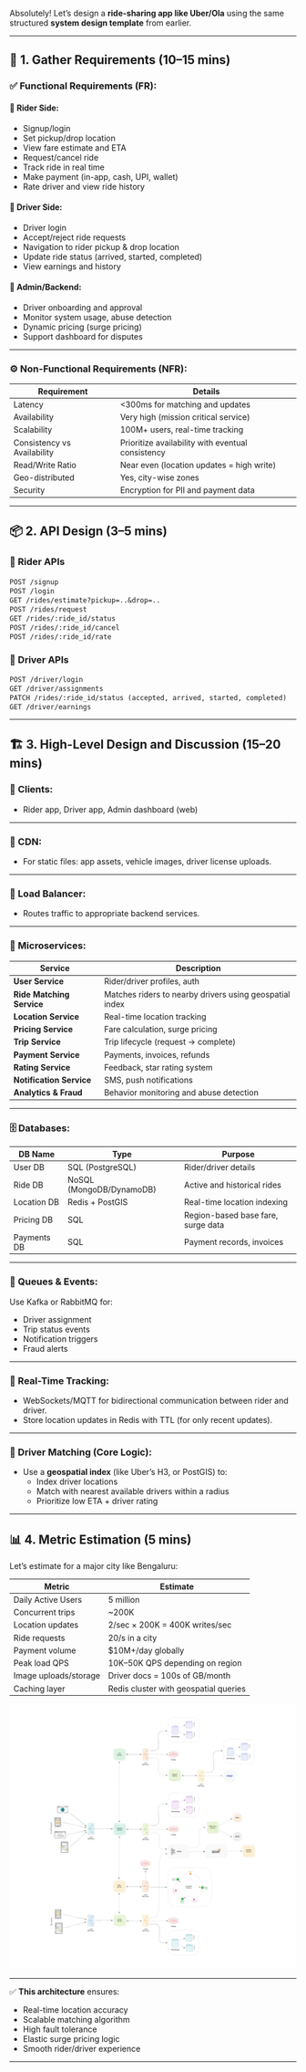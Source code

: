 Absolutely! Let’s design a **ride-sharing app like Uber/Ola** using the same structured **system design template** from earlier.

---

## 🧩 1. Gather Requirements (10–15 mins)

### ✅ Functional Requirements (FR):

#### 👤 Rider Side:
- Signup/login
- Set pickup/drop location
- View fare estimate and ETA
- Request/cancel ride
- Track ride in real time
- Make payment (in-app, cash, UPI, wallet)
- Rate driver and view ride history

#### 🚗 Driver Side:
- Driver login
- Accept/reject ride requests
- Navigation to rider pickup & drop location
- Update ride status (arrived, started, completed)
- View earnings and history

#### 🧠 Admin/Backend:
- Driver onboarding and approval
- Monitor system usage, abuse detection
- Dynamic pricing (surge pricing)
- Support dashboard for disputes

---

### ⚙️ Non-Functional Requirements (NFR):

| Requirement              | Details |
|--------------------------|---------|
| Latency                  | <300ms for matching and updates |
| Availability             | Very high (mission critical service) |
| Scalability              | 100M+ users, real-time tracking |
| Consistency vs Availability | Prioritize availability with eventual consistency |
| Read/Write Ratio         | Near even (location updates = high write) |
| Geo-distributed          | Yes, city-wise zones |
| Security                 | Encryption for PII and payment data |

---

## 📦 2. API Design (3–5 mins)

### 👤 Rider APIs
```http
POST /signup
POST /login
GET /rides/estimate?pickup=..&drop=..
POST /rides/request
GET /rides/:ride_id/status
POST /rides/:ride_id/cancel
POST /rides/:ride_id/rate
```

### 🚗 Driver APIs
```http
POST /driver/login
GET /driver/assignments
PATCH /rides/:ride_id/status (accepted, arrived, started, completed)
GET /driver/earnings
```

---

## 🏗️ 3. High-Level Design and Discussion (15–20 mins)

### 🎨 Clients:
- Rider app, Driver app, Admin dashboard (web)

---

### 🧊 CDN:
- For static files: app assets, vehicle images, driver license uploads.

---

### 🧮 Load Balancer:
- Routes traffic to appropriate backend services.

---

### 🧰 Microservices:
| Service              | Description |
|----------------------|-------------|
| **User Service**     | Rider/driver profiles, auth |
| **Ride Matching Service** | Matches riders to nearby drivers using geospatial index |
| **Location Service** | Real-time location tracking |
| **Pricing Service**  | Fare calculation, surge pricing |
| **Trip Service**     | Trip lifecycle (request → complete) |
| **Payment Service**  | Payments, invoices, refunds |
| **Rating Service**   | Feedback, star rating system |
| **Notification Service** | SMS, push notifications |
| **Analytics & Fraud** | Behavior monitoring and abuse detection |

---

### 🗄️ Databases:
| DB Name              | Type         | Purpose |
|----------------------|--------------|---------|
| User DB              | SQL (PostgreSQL) | Rider/driver details |
| Ride DB              | NoSQL (MongoDB/DynamoDB) | Active and historical rides |
| Location DB          | Redis + PostGIS | Real-time location indexing |
| Pricing DB           | SQL           | Region-based base fare, surge data |
| Payments DB          | SQL           | Payment records, invoices |

---

### 🚦 Queues & Events:
Use Kafka or RabbitMQ for:
- Driver assignment
- Trip status events
- Notification triggers
- Fraud alerts

---

### 🧠 Real-Time Tracking:
- WebSockets/MQTT for bidirectional communication between rider and driver.
- Store location updates in Redis with TTL (for only recent updates).

---

### 🧭 Driver Matching (Core Logic):
- Use a **geospatial index** (like Uber’s H3, or PostGIS) to:
  - Index driver locations
  - Match with nearest available drivers within a radius
  - Prioritize low ETA + driver rating

---

## 📊 4. Metric Estimation (5 mins)

Let’s estimate for a major city like Bengaluru:

| Metric                 | Estimate |
|------------------------|----------|
| Daily Active Users     | 5 million |
| Concurrent trips       | ~200K |
| Location updates       | 2/sec × 200K = 400K writes/sec |
| Ride requests          | 20/s in a city |
| Payment volume         | $10M+/day globally |
| Peak load QPS          | 10K–50K QPS depending on region |
| Image uploads/storage  | Driver docs = 100s of GB/month |
| Caching layer          | Redis cluster with geospatial queries |


![alt text](image.png)


---

✅ **This architecture** ensures:
- Real-time location accuracy
- Scalable matching algorithm
- High fault tolerance
- Elastic surge pricing logic
- Smooth rider/driver experience

---